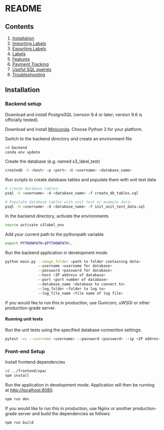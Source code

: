 # README

## Contents

1. [Installation](README.md)
2. [Importing Labels](./docs/import_label.md)
3. [Exporting Labels](./docs/export_label.md)
4. [Labels](./docs/label.md)
5. [Features](./docs/features.md)
6. [Payment Tracking](./docs/making_payments.md)
7. [Useful SQL queries](./docs/useful_sql_queries.md)
8. [Troubleshooting](./docs/troubleshoot.md)

## Installation

### Backend setup

Download and install PostgreSQL (version 9.4 or later; version 9.6 is officially tested).

Download and install [Miniconda](https://conda.io/miniconda.html). Choose Python 3 for your platform.

Switch to the backend directory and create an environment file

~~~ bash
cd backend
conda env update
~~~

Create the database (e.g. named s3_label_test)

~~~ bash
createdb -h <host> -p <port> -U <username> <database_name>
~~~

Run scripts to create database tables and populate them with unit test data

~~~ bash
# Create database tables:
psql -U <username> -d <database_name> -f create_db_tables.sql

# Populate database tables with unit test or example data:
psql -U <username> -d <database_name> -f init_unit_test_data.sql
~~~

In the backend directory, activate the environments

~~~ bash
source activate s3label_env
~~~

Add your current path to the pythonpath variable

~~~ bash
export PYTHONPATH=$PYTHONPATH:.
~~~

Run the backend application in development mode.

~~~ bash
python main.py --image_folder <path to folder containing data> 
               --username <username for database> 
               --password <password for database>
               --host <IP address of database>
               --port <port number of database>
               --database_name <database to connect to>
               --log_folder <folder to log to>
               --log_file_name <file name of log file>
~~~

If you would like to run this in production, use Gunicorn, uWSGI or other production-grade server.

#### Running unit tests

Run the unit tests using the specified database connection settings:

~~~ bash
pytest -vs --username <username> --password <password> --ip <IP address> --port <port> --databasename <database_name> unit_tests
~~~

### Front-end Setup

Install frontend dependencies

~~~ bash
cd ../frontend/spa/
npm install
~~~

Run the application in development mode. Application will then be running at http://localhost.8080.

~~~ bash
npm run dev
~~~

If you would like to run this in production, use Nginx or another production-grade server and build the dependencies as follows:

~~~ bash
npm run build
~~~
